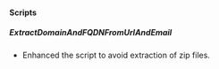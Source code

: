 
#### Scripts
##### ExtractDomainAndFQDNFromUrlAndEmail
- Enhanced the script to avoid extraction of zip files.